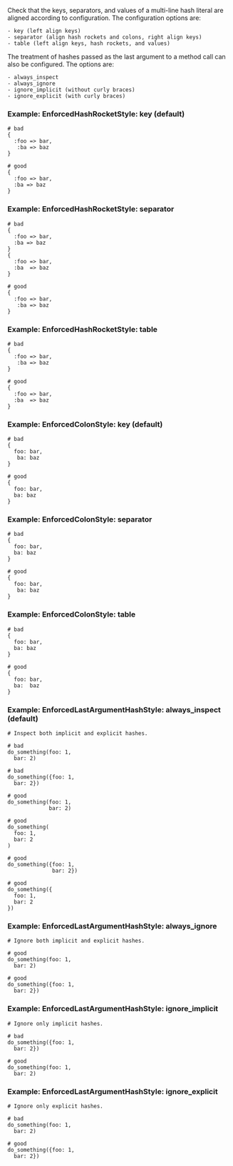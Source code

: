 Check that the keys, separators, and values of a multi-line hash
literal are aligned according to configuration. The configuration
options are:

    - key (left align keys)
    - separator (align hash rockets and colons, right align keys)
    - table (left align keys, hash rockets, and values)

The treatment of hashes passed as the last argument to a method call
can also be configured. The options are:

    - always_inspect
    - always_ignore
    - ignore_implicit (without curly braces)
    - ignore_explicit (with curly braces)

### Example: EnforcedHashRocketStyle: key (default)
    # bad
    {
      :foo => bar,
       :ba => baz
    }

    # good
    {
      :foo => bar,
      :ba => baz
    }

### Example: EnforcedHashRocketStyle: separator
    # bad
    {
      :foo => bar,
      :ba => baz
    }
    {
      :foo => bar,
      :ba  => baz
    }

    # good
    {
      :foo => bar,
       :ba => baz
    }

### Example: EnforcedHashRocketStyle: table
    # bad
    {
      :foo => bar,
       :ba => baz
    }

    # good
    {
      :foo => bar,
      :ba  => baz
    }

### Example: EnforcedColonStyle: key (default)
    # bad
    {
      foo: bar,
       ba: baz
    }

    # good
    {
      foo: bar,
      ba: baz
    }

### Example: EnforcedColonStyle: separator
    # bad
    {
      foo: bar,
      ba: baz
    }

    # good
    {
      foo: bar,
       ba: baz
    }

### Example: EnforcedColonStyle: table
    # bad
    {
      foo: bar,
      ba: baz
    }

    # good
    {
      foo: bar,
      ba:  baz
    }

### Example: EnforcedLastArgumentHashStyle: always_inspect (default)
    # Inspect both implicit and explicit hashes.

    # bad
    do_something(foo: 1,
      bar: 2)

    # bad
    do_something({foo: 1,
      bar: 2})

    # good
    do_something(foo: 1,
                 bar: 2)

    # good
    do_something(
      foo: 1,
      bar: 2
    )

    # good
    do_something({foo: 1,
                  bar: 2})

    # good
    do_something({
      foo: 1,
      bar: 2
    })

### Example: EnforcedLastArgumentHashStyle: always_ignore
    # Ignore both implicit and explicit hashes.

    # good
    do_something(foo: 1,
      bar: 2)

    # good
    do_something({foo: 1,
      bar: 2})

### Example: EnforcedLastArgumentHashStyle: ignore_implicit
    # Ignore only implicit hashes.

    # bad
    do_something({foo: 1,
      bar: 2})

    # good
    do_something(foo: 1,
      bar: 2)

### Example: EnforcedLastArgumentHashStyle: ignore_explicit
    # Ignore only explicit hashes.

    # bad
    do_something(foo: 1,
      bar: 2)

    # good
    do_something({foo: 1,
      bar: 2})
